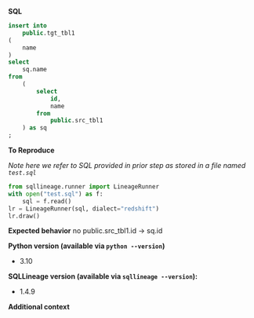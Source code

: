 **SQL**
```sql
insert into
    public.tgt_tbl1
(
    name
)
select
    sq.name
from
    (
        select
            id,
            name
        from
            public.src_tbl1
    ) as sq
;
```

**To Reproduce**


*Note here we refer to SQL provided in prior step as stored in a file named `test.sql`*
```python
from sqllineage.runner import LineageRunner
with open("test.sql") as f:
    sql = f.read()
lr = LineageRunner(sql, dialect="redshift")
lr.draw()
```

**Expected behavior**
no public.src_tbl1.id -> sq.id

**Python version (available via `python --version`)**
 - 3.10

**SQLLineage version (available via `sqllineage --version`):**
 - 1.4.9

**Additional context**
